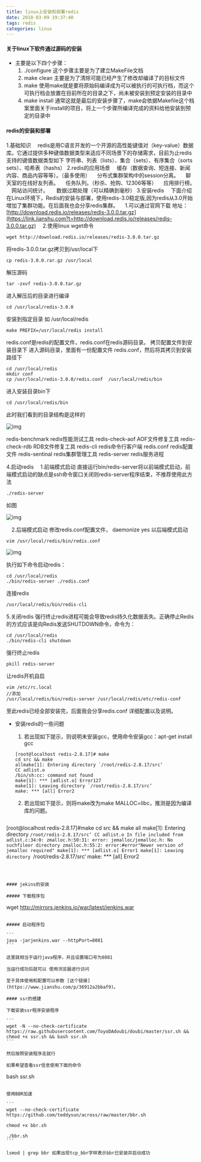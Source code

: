 ```yaml
---
title: linux上安装和部署redis
date: 2018-03-09 19:37:40
tags: redis
categories: linux
---
```


#### 关于linux下软件通过源码的安装

- 主要是以下四个步骤：
  1. ./configure  这个步骤主要是为了建立MakeFile文档
  2. make clean  主要是为了清除可能已经产生了修改却编译了的目标文件
  3. make 使用make就是要将原始码编译成为可以被执行的可执行档，而这个可执行档会放置在目前所在的目录之下，尚未被安装到预定安装的目录中 
  4. make install 通常这就是最后的安装步骤了，make会依据Makefile这个档案里面关于install的项目，将上一个步骤所编译完成的资料给他安装到预定的目录中 

#### redis的安装和部署

1.基础知识
 redis是用C语言开发的一个开源的高性能键值对（key-value）数据库。它通过提供多种键值数据类型来适应不同场景下的存储需求，目前为止redis支持的键值数据类型如下
字符串、列表（lists）、集合（sets）、有序集合（sorts sets）、哈希表（hashs）
2.redis的应用场景
 缓存（数据查询、短连接、新闻内容、商品内容等等）。（最多使用）
 分布式集群架构中的session分离。
 聊天室的在线好友列表。
 任务队列。（秒杀、抢购、12306等等）
 应用排行榜。
 网站访问统计。
  数据过期处理（可以精确到毫秒）
3.安装redis
 下面介绍在Linux环境下，Redis的安装与部署，使用redis-3.0稳定版,因为redis从3.0开始增加了集群功能。在后面我也会分享redis集群。
 1.可以通过官网下载  地址：[http://download.redis.io/releases/redis-3.0.0.tar.gz](https://link.jianshu.com?t=http://download.redis.io/releases/redis-3.0.0.tar.gz)
 2.使用linux wget命令

```
wget http://download.redis.io/releases/redis-3.0.0.tar.gz
```

将redis-3.0.0.tar.gz拷贝到/usr/local下

```
cp redis-3.0.0.rar.gz /usr/local

```

解压源码

```
tar -zxvf redis-3.0.0.tar.gz 

```

进入解压后的目录进行编译

```
cd /usr/local/redis-3.0.0

```

安装到指定目录  如 /usr/local/redis

```
make PREFIX=/usr/local/redis install

```

redis.conf是redis的配置文件，redis.conf在redis源码目录。
拷贝配置文件到安装目录下
进入源码目录，里面有一份配置文件 redis.conf，然后将其拷贝到安装路径下

```
cd /usr/local/redis
mkdir conf
cp /usr/local/redis-3.0.0/redis.conf  /usr/local/redis/bin

```

进入安装目录bin下

```
cd /usr/local/redis/bin

```

此时我们看到的目录结构是这样的

![img](http://upload-images.jianshu.io/upload_images/5145552-5e2339176d6a2d63.png?imageMogr2/auto-orient/strip%7CimageView2/2/w/700)

redis-benchmark   redis性能测试工具
redis-check-aof     AOF文件修复工具
redis-check-rdb     RDB文件修复工具
redis-cli      redis命令行客户端
redis.conf   redis配置文件
redis-sentinal   redis集群管理工具
redis-server  redis服务进程

4.启动redis
 1.前端模式启动
直接运行bin/redis-server将以前端模式启动，前端模式启动的缺点是ssh命令窗口关闭则redis-server程序结束，不推荐使用此方法

```
./redis-server

```

如图

![img](https://upload-images.jianshu.io/upload_images/5145552-a3bbd113c8131572.png?imageMogr2/auto-orient/strip%7CimageView2/2/w/700)



 2.后端模式启动
修改redis.conf配置文件， daemonize yes 以后端模式启动

```
vim /usr/local/redis/bin/redis.conf

```

![img](http://upload-images.jianshu.io/upload_images/5145552-6e99ad064ae73055.png?imageMogr2/auto-orient/strip%7CimageView2/2/w/700)

执行如下命令启动redis：

```
cd /usr/local/redis
./bin/redis-server ./redis.conf

```

连接redis

```
/usr/local/redis/bin/redis-cli 

```

5.关闭redis
强行终止redis进程可能会导致redis持久化数据丢失。正确停止Redis的方式应该是向Redis发送SHUTDOWN命令，命令为：

```
cd /usr/local/redis
./bin/redis-cli shutdown

```

强行终止redis

```
pkill redis-server

```

让redis开机自启

```
vim /etc/rc.local
//添加
/usr/local/redis/bin/redis-server /usr/local/redis/etc/redis-conf

```

至此redis已经全部安装完，后面我会分享redis.conf 详细配置以及说明。

- 安装redis的一些问题

  1. 若出现如下提示，则说明未安装gcc，使用命令安装gcc：apt-get install gcc 

  ```
  [root@localhost redis-2.8.17]# make
  cd src && make
  allmake[1]: Entering directory `/root/redis-2.8.17/src‘
  CC adlist.o
  /bin/sh:cc: command not found
  make[1]: *** [adlist.o] Error127
  make[1]: Leaving directory `/root/redis-2.8.17/src‘
  make: *** [all] Error2
  ```

  2. 若出现如下提示，则将make改为make MALLOC=libc，推测是因为编译库的问题。 

  ```
[root@localhost redis-2.8.17]#make
cd src && make all
make[1]: Entering directory `/root/redis-2.8.17/src‘
CC adlist.o
In file included from adlist.c:34:0:
zmalloc.h:50:31: error: jemalloc/jemalloc.h: No suchfileor directory
zmalloc.h:55:2: error:#error"Newer version of jemalloc required"
make[1]: *** [adlist.o] Error1
make[1]: Leaving directory `/root/redis-2.8.17/src‘
make: *** [all] Error2
  ```

​     

#### jekins的安装

##### 下载程序包

````
wget http://mirrors.jenkins.io/war/latest/jenkins.war
````

##### 启动程序包

```
java -jarjenkins.war --httpPort=8081
```

这里就相当于运行java程序，并且设置端口号为8081

当运行成功后就可以 使用浏览器进行访问

至于具体使用和配置可以参数 [这个链接](https://www.jianshu.com/p/36912a2bbaf9)。

#### ssr的搭建

下载安装ssr程序安装程序

```
wget -N --no-check-certificate https://raw.githubusercontent.com/ToyoDAdoubi/doubi/master/ssr.sh && chmod +x ssr.sh && bash ssr.sh
```

然后按照安装程序走就行

如果希望查看ssr信息使用下面的命令

````
bash ssr.sh
````

使用BBR加速

```
wget --no-check-certificate https://github.com/teddysun/across/raw/master/bbr.sh

chmod +x bbr.sh

./bbr.sh
```

lsmod | grep bbr 如果出现tcp_bbr字样表示bbr已安装并启动成功